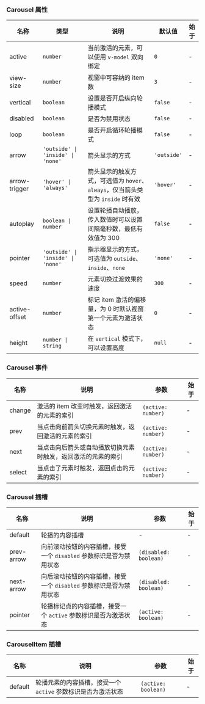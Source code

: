 ### Carousel 属性

| 名称          | 类型                              | 说明                                                                           | 默认值      | 始于 |
| ------------- | --------------------------------- | ------------------------------------------------------------------------------ | ----------- | ---- |
| active        | `number`                          | 当前激活的元素，可以使用 `v-model` 双向绑定                                    | `0`         | -    |
| view-size     | `number`                          | 视窗中可容纳的 item 数                                                         | `3`         | -    |
| vertical      | `boolean`                         | 设置是否开启纵向轮播模式                                                       | `false`     | -    |
| disabled      | `boolean`                         | 是否为禁用状态                                                                 | `false`     | -    |
| loop          | `boolean`                         | 是否开启循环轮播模式                                                           | `false`     | -    |
| arrow         | `'outside' \| 'inside' \| 'none'` | 箭头显示的方式                                                                 | `'outside'` | -    |
| arrow-trigger | `'hover' \| 'always'`             | 箭头显示的触发方式，可选值为 `hover`、`always`，仅当箭头类型为 `inside` 时有效 | `'hover'`   | -    |
| autoplay      | `boolean \| number`               | 设置轮播自动播放，传入数值时可以设置间隔毫秒数，最低有效值为 300               | `false`     | -    |
| pointer       | `'outside' \| 'inside' \| 'none'` | 指示器显示的方式，可选值为 `outside`、`inside`、`none`                         | `'none'`    | -    |
| speed         | `number`                          | 元素切换过渡效果的速度                                                         | `300`       | -    |
| active-offset | `number`                          | 标记 item 激活的偏移量，为 0 时默认视窗第一个元素为激活状态                    | `0`         | -    |
| height        | `number \| string`                | 在 `vertical` 模式下，可以设置高度                                             | `null`      | -    |

### Carousel 事件

| 名称   | 说明                                                         | 参数               | 始于 |
| ------ | ------------------------------------------------------------ | ------------------ | ---- |
| change | 激活的 item 改变时触发，返回激活的元素的索引                 | `(active: number)` | -    |
| prev   | 当点击向前箭头切换元素时触发，返回激活的元素的索引           | `(active: number)` | -    |
| next   | 当点击向后箭头或自动播放切换元素时触发，返回激活的元素的索引 | `(active: number)` | -    |
| select | 当点击了元素时触发，返回点击的元素的索引                     | `(active: number)` | -    |

### Carousel 插槽

| 名称       | 说明                                                               | 参数                  | 始于 |
| ---------- | ------------------------------------------------------------------ | --------------------- | ---- |
| default    | 轮播的内容插槽                                                     | -                     | -    |
| prev-arrow | 向前滚动按钮的内容插槽，接受一个 `disabled` 参数标识是否为禁用状态 | `(disabled: boolean)` | -    |
| next-arrow | 向后滚动按钮的内容插槽，接受一个 `disabled` 参数标识是否为禁用状态 | `(disabled: boolean)` | -    |
| pointer    | 轮播标记点的内容插槽，接受一个 `active` 参数标识是否为激活状态     | `(active: boolean)`   | -    |

### CarouselItem 插槽

| 名称    | 说明                                                         | 参数                | 始于 |
| ------- | ------------------------------------------------------------ | ------------------- | ---- |
| default | 轮播元素的内容插槽，接受一个 `active` 参数标识是否为激活状态 | `(active: boolean)` | -    |

